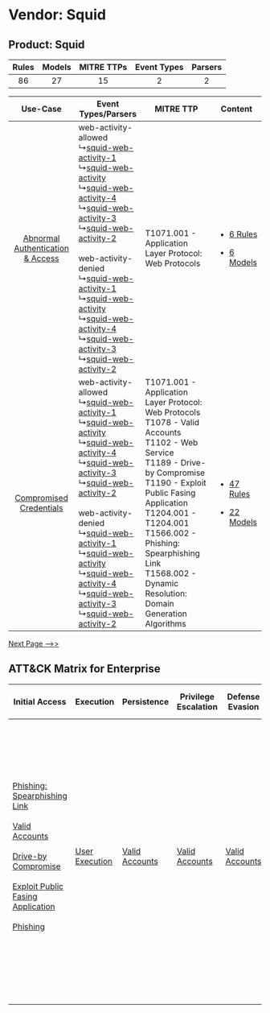 Vendor: Squid
=============
Product: Squid
--------------
| Rules | Models | MITRE TTPs | Event Types | Parsers |
|:-----:|:------:|:----------:|:-----------:|:-------:|
|  86   |   27   |     15     |      2      |    2    |

|    Use-Case    | Event Types/Parsers    | MITRE TTP    | Content    |
|:----:| ---- | ---- | ---- |
| [Abnormal Authentication & Access](../../../UseCases/uc_abnormal_authentication_&_access.md) |  web-activity-allowed<br> ↳[squid-web-activity-1](Ps/pC_squidwebactivity1.md)<br> ↳[squid-web-activity](Ps/pC_squidwebactivity.md)<br> ↳[squid-web-activity-4](Ps/pC_squidwebactivity4.md)<br> ↳[squid-web-activity-3](Ps/pC_squidwebactivity3.md)<br> ↳[squid-web-activity-2](Ps/pC_squidwebactivity2.md)<br><br> web-activity-denied<br> ↳[squid-web-activity-1](Ps/pC_squidwebactivity1.md)<br> ↳[squid-web-activity](Ps/pC_squidwebactivity.md)<br> ↳[squid-web-activity-4](Ps/pC_squidwebactivity4.md)<br> ↳[squid-web-activity-3](Ps/pC_squidwebactivity3.md)<br> ↳[squid-web-activity-2](Ps/pC_squidwebactivity2.md)<br> | T1071.001 - Application Layer Protocol: Web Protocols<br>    | [<ul><li>6 Rules</li></ul><ul><li>6 Models</li></ul>](RM/r_m_squid_squid_Abnormal_Authentication_&_Access.md) |
|          [Compromised Credentials](../../../UseCases/uc_compromised_credentials.md)          |  web-activity-allowed<br> ↳[squid-web-activity-1](Ps/pC_squidwebactivity1.md)<br> ↳[squid-web-activity](Ps/pC_squidwebactivity.md)<br> ↳[squid-web-activity-4](Ps/pC_squidwebactivity4.md)<br> ↳[squid-web-activity-3](Ps/pC_squidwebactivity3.md)<br> ↳[squid-web-activity-2](Ps/pC_squidwebactivity2.md)<br><br> web-activity-denied<br> ↳[squid-web-activity-1](Ps/pC_squidwebactivity1.md)<br> ↳[squid-web-activity](Ps/pC_squidwebactivity.md)<br> ↳[squid-web-activity-4](Ps/pC_squidwebactivity4.md)<br> ↳[squid-web-activity-3](Ps/pC_squidwebactivity3.md)<br> ↳[squid-web-activity-2](Ps/pC_squidwebactivity2.md)<br> | T1071.001 - Application Layer Protocol: Web Protocols<br>T1078 - Valid Accounts<br>T1102 - Web Service<br>T1189 - Drive-by Compromise<br>T1190 - Exploit Public Fasing Application<br>T1204.001 - T1204.001<br>T1566.002 - Phishing: Spearphishing Link<br>T1568.002 - Dynamic Resolution: Domain Generation Algorithms<br> | [<ul><li>47 Rules</li></ul><ul><li>22 Models</li></ul>](RM/r_m_squid_squid_Compromised_Credentials.md)        |
[Next Page -->>](2_ds_squid_squid.md)

ATT&CK Matrix for Enterprise
----------------------------
| Initial Access                                                                                                                                                                                                                                                                                                                                                                      | Execution                                                           | Persistence                                                         | Privilege Escalation                                                | Defense Evasion                                                     | Credential Access | Discovery | Lateral Movement                                                            | Collection | Command and Control                                                                                                                                                                                                                                                                                                                                                                                                                                                                                                                                                        | Exfiltration                                                                                                                                                                                                                                                                             | Impact                                                                  |
| ----------------------------------------------------------------------------------------------------------------------------------------------------------------------------------------------------------------------------------------------------------------------------------------------------------------------------------------------------------------------------------- | ------------------------------------------------------------------- | ------------------------------------------------------------------- | ------------------------------------------------------------------- | ------------------------------------------------------------------- | ----------------- | --------- | --------------------------------------------------------------------------- | ---------- | -------------------------------------------------------------------------------------------------------------------------------------------------------------------------------------------------------------------------------------------------------------------------------------------------------------------------------------------------------------------------------------------------------------------------------------------------------------------------------------------------------------------------------------------------------------------------- | ---------------------------------------------------------------------------------------------------------------------------------------------------------------------------------------------------------------------------------------------------------------------------------------- | ----------------------------------------------------------------------- |
| [Phishing: Spearphishing Link](https://attack.mitre.org/techniques/T1566/002)<br><br>[Valid Accounts](https://attack.mitre.org/techniques/T1078)<br><br>[Drive-by Compromise](https://attack.mitre.org/techniques/T1189)<br><br>[Exploit Public Fasing Application](https://attack.mitre.org/techniques/T1190)<br><br>[Phishing](https://attack.mitre.org/techniques/T1566)<br><br> | [User Execution](https://attack.mitre.org/techniques/T1204)<br><br> | [Valid Accounts](https://attack.mitre.org/techniques/T1078)<br><br> | [Valid Accounts](https://attack.mitre.org/techniques/T1078)<br><br> | [Valid Accounts](https://attack.mitre.org/techniques/T1078)<br><br> |                   |           | [Internal Spearphishing](https://attack.mitre.org/techniques/T1534)<br><br> |            | [Web Service](https://attack.mitre.org/techniques/T1102)<br><br>[Application Layer Protocol: Web Protocols](https://attack.mitre.org/techniques/T1071/001)<br><br>[Dynamic Resolution](https://attack.mitre.org/techniques/T1568)<br><br>[Dynamic Resolution: Domain Generation Algorithms](https://attack.mitre.org/techniques/T1568/002)<br><br>[Proxy: Multi-hop Proxy](https://attack.mitre.org/techniques/T1090/003)<br><br>[Application Layer Protocol](https://attack.mitre.org/techniques/T1071)<br><br>[Proxy](https://attack.mitre.org/techniques/T1090)<br><br> | [Exfiltration Over C2 Channel](https://attack.mitre.org/techniques/T1041)<br><br>[Exfiltration Over Web Service: Exfiltration to Cloud Storage](https://attack.mitre.org/techniques/T1567/002)<br><br>[Exfiltration Over Web Service](https://attack.mitre.org/techniques/T1567)<br><br> | [Resource Hijacking](https://attack.mitre.org/techniques/T1496)<br><br> |